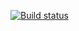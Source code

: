 [![Build status](https://ci.appveyor.com/api/projects/status/7uqlwqu51rus0o3u?svg=true)](https://ci.appveyor.com/project/nionka/ajs-symbol)